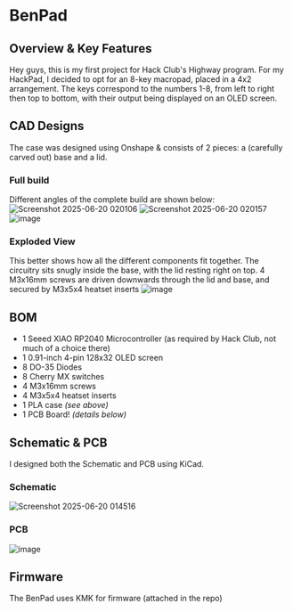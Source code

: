 # BenPad
## Overview & Key Features
Hey guys, this is my first project for Hack Club's Highway program. For my HackPad, I decided to opt for an 8-key macropad, placed in a 4x2 arrangement. The keys correspond to the numbers 1-8, from left to right then top to bottom, with their output being displayed on an OLED screen.

## CAD Designs
The case was designed using Onshape & consists of 2 pieces: a (carefully carved out) base and a lid.
### Full build
Different angles of the complete build are shown below:
![Screenshot 2025-06-20 020106](https://github.com/user-attachments/assets/676d0f33-ce54-4ab9-895d-a3c643ae27d7)
![Screenshot 2025-06-20 020157](https://github.com/user-attachments/assets/af87bf48-1e46-44ec-a660-8e7382286ac6)
![image](https://github.com/user-attachments/assets/77e6594c-66c0-42a1-b51b-2123151a8c13)

### Exploded View
This better shows how all the different components fit together. The circuitry sits snugly inside the base, with the lid resting right on top. 4 M3x16mm screws are driven downwards through the lid and base, and secured by M3x5x4 heatset inserts
![image](https://github.com/user-attachments/assets/e3cd45a2-cafa-4575-acbf-d06d620cee0e)


## BOM
- 1 Seeed XIAO RP2040 Microcontroller (as required by Hack Club, not much of a choice there)
- 1 0.91-inch 4-pin 128x32 OLED screen
- 8 DO-35 Diodes
- 8 Cherry MX switches
- 4 M3x16mm screws
- 4 M3x5x4 heatset inserts
- 1 PLA case *(see above)*
- 1 PCB Board! *(details below)*

## Schematic & PCB
I designed both the Schematic and PCB using KiCad.

### Schematic
![Screenshot 2025-06-20 014516](https://github.com/user-attachments/assets/04378f10-3f18-4e6c-b5da-f31b66053820)

### PCB
![image](https://github.com/user-attachments/assets/31aa3373-1d73-4120-a343-781981b3436b)

## Firmware
The BenPad uses KMK for firmware (attached in the repo)
